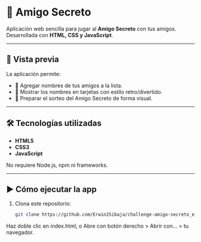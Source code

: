 # 🎁 Amigo Secreto

Aplicación web sencilla para jugar al **Amigo Secreto** con tus amigos.  
Desarrollada con **HTML, CSS y JavaScript**.  

---

## 🚀 Vista previa

La aplicación permite:  
- 📌 Agregar nombres de tus amigos a la lista.  
- 🎨 Mostrar los nombres en tarjetas con estilo retro/divertido.  
- 🎲 Preparar el sorteo del Amigo Secreto de forma visual.  

---

## 🛠️ Tecnologías utilizadas

- **HTML5**  
- **CSS3**  
- **JavaScript**  

No requiere Node.js, npm ni frameworks.  

---

## ▶️ Cómo ejecutar la app

1. Clona este repositorio:

   ```bash
   git clone https://github.com/Erwin2Sibaja/challenge-amigo-secreto_esp-main.git

Haz doble clic en index.html, o Abre con botón derecho > Abrir con... > tu navegador.

